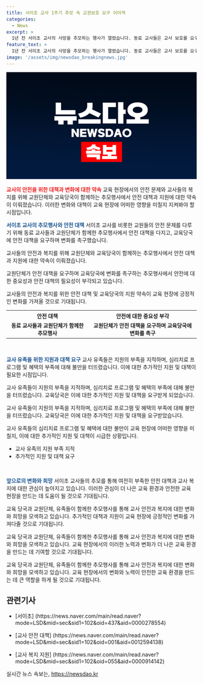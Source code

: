 ```yaml
---
title: 서이초 교사 1주기 추모 속 교권보호 요구 이어져
categories:
  - News
excerpt: >
  1년 전 서이초 교사의 사망을 추모하는 행사가 열렸습니다. 동료 교사들은 교사 보호를 요구하고, 교육 당국은 변화를 약속했습니다. 유족들은 심리 지원 부재를 지적했습니다. 여전히 변화가 더 필요한 상황에서, 교사들은 미래를 향한 희망을 가져봅니다. (문의 : chaerin163@yna.co.kr) #서이초 #교사추모 #교사보호
feature_text: >
  1년 전 서이초 교사의 사망을 추모하는 행사가 열렸습니다. 동료 교사들은 교사 보호를 요구하고, 교육 당국은 변화를 약속했습니다. 유족들은 심리 지원 부재를 지적했습니다. 여전히 변화가 더 필요한 상황에서, 교사들은 미래를 향한 희망을 가져봅니다. (문의 : chaerin163@yna.co.kr) #서이초 #교사추모 #교사보호
image: '/assets/img/newsdao_breakingnews.jpg'
---
```


<p><img src="/assets/img/newsdao_breakingnews.jpg" alt="ranknews 속보" /></p>

<p><b><span style="color: #ee2323;">교사의 안전을 위한 대책과 변화에 대한 약속</span></b>
교육 현장에서의 안전 문제와 교사들의 복지를 위해 교원단체와 교육당국이 함께하는 추모행사에서 안전 대책과 지원에 대한 약속이 이뤄졌습니다. 이러한 변화와 대책이 교육 현장에 어떠한 영향을 미칠지 지켜봐야 할 시점입니다.</p>

<p><b><span style="color: #1a5490;">서이초 교사의 추모행사와 안전 대책</span></b>
서이초 교사를 비롯한 교원들의 안전 문제를 다루기 위해 동료 교사들과 교원단체가 함께한 추모행사에서 안전 대책을 다지고, 교육당국에 안전 대책을 요구하며 변화를 촉구했습니다.</p>

<p>교사들의 안전과 복지를 위해 교원단체와 교육당국이 함께하는 추모행사에서 안전 대책과 지원에 대한 약속이 이뤄졌습니다.</p>

<p>교원단체가 안전 대책을 요구하며 교육당국에 변화를 촉구하는 추모행사에서 안전에 대한 중요성과 안전 대책의 필요성이 부각되고 있습니다.</p>

<p>교사들의 안전과 복지를 위한 안전 대책 및 교육당국의 지원 약속이 교육 현장에 긍정적인 변화를 가져올 것으로 기대됩니다.</p>

<table>
    <tr>
        <th>안전 대책</th>
        <th>안전에 대한 중요성 부각</th>
    </tr>
    <tr>
        <td style="text-align: center; height: 17px;"><b>동료 교사들과 교원단체가 함께한 추모행사</b></td>
        <td style="text-align: center; height: 17px;"><b>교원단체가 안전 대책을 요구하며 교육당국에 변화를 촉구</b></td>
    </tr>
</table>

<p data-ke-size="size16">&nbsp;</p>

<p><b><span style="color: #1a5490;">교사 유족을 위한 지원과 대책 요구</span></b>
교사 유족들은 지원의 부족을 지적하며, 심리치료 프로그램 및 혜택의 부족에 대해 불만을 터뜨렸습니다. 이에 대한 추가적인 지원 및 대책이 필요한 시점입니다.</p>

<p>교사 유족들이 지원의 부족을 지적하며, 심리치료 프로그램 및 혜택의 부족에 대해 불만을 터뜨렸습니다. 교육당국은 이에 대한 추가적인 지원 및 대책을 요구받게 되었습니다.</p>

<p>교사 유족들이 지원의 부족을 지적하며, 심리치료 프로그램 및 혜택의 부족에 대해 불만을 터뜨렸습니다. 교육당국은 이에 대한 추가적인 지원 및 대책을 요구받았습니다.</p>

<p>교사 유족들의 심리치료 프로그램 및 혜택에 대한 불만이 교육 현장에 어떠한 영향을 미칠지, 이에 대한 추가적인 지원 및 대책이 시급한 상황입니다.</p>

<ul>
    <li>교사 유족의 지원 부족 지적</li>
    <li>추가적인 지원 및 대책 요구</li>
</ul>

<p data-ke-size="size16">&nbsp;</p>

<p><b><span style="color: #1a5490;">앞으로의 변화와 희망</span></b>
서이초 교사들의 추모를 통해 여전히 부족한 안전 대책과 교사 복지에 대한 관심이 높아지고 있습니다. 이러한 관심이 더 나은 교육 환경과 안전한 교육 현장을 만드는 데 도움이 될 것으로 기대됩니다.</p>

<p>교육 당국과 교원단체, 유족들이 함께한 추모행사를 통해 교사 안전과 복지에 대한 변화와 희망을 모색하고 있습니다. 추가적인 대책과 지원이 교육 현장에 긍정적인 변화를 가져다줄 것으로 기대됩니다.</p>

<p>교육 당국과 교원단체, 유족들이 함께한 추모행사를 통해 교사 안전과 복지에 대한 변화와 희망을 모색하고 있습니다. 교육 현장에서의 이러한 노력과 변화가 더 나은 교육 환경을 만드는 데 기여할 것으로 기대됩니다.</p>

<p>교육 당국과 교원단체, 유족들이 함께한 추모행사를 통해 교사 안전과 복지에 대한 변화와 희망을 모색하고 있습니다. 교육 현장에서의 변화와 노력이 안전한 교육 환경을 만드는 데 큰 역할을 하게 될 것으로 기대됩니다.</p>

<h2 data-ke-size="size26">관련기사</h2>

<ul>
<li><p>[서이초] (https://news.naver.com/main/read.naver?mode=LSD&amp;mid=sec&amp;sid1=102&amp;oid=437&amp;aid=0000278554)</p></li>
<li><p>[교사 안전 대책] (https://news.naver.com/main/read.naver?mode=LSD&amp;mid=sec&amp;sid1=102&amp;oid=001&amp;aid=0012594138)</p></li>
<li><p>[교사 복지 지원] (https://news.naver.com/main/read.naver?mode=LSD&amp;mid=sec&amp;sid1=102&amp;oid=055&amp;aid=0000914142)</p></li>
</ul>
실시간 뉴스 속보는, <a href="https://newsdao.kr" rel="dofollow">https://newsdao.kr</a>


